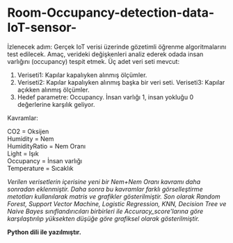 # Room-Occupancy-detection-data-IoT-sensor-

İzlenecek adım: Gerçek IoT verisi üzerinde gözetimli öğrenme algoritmalarını test edilecek. Amaç, verideki değişkenleri analiz ederek odada insan varlığını (occupancy) tespit etmek.
Üç adet veri seti mevcut: 
1)	Veriseti1: Kapılar kapalıyken alınmış ölçümler. 
2)	Veriseti2: Kapılar kapalıyken alınmış başka bir veri seti. Veriseti3: Kapılar açıkken alınmış ölçümler.
3)	Hedef parametre: Occupancy. İnsan varlığı 1, insan yokluğu 0 değerlerine karşılık geliyor.

Kavramlar:

CO2 = Oksijen 										                        
Humidity = Nem										   
HumidityRatio = Nem Oranı 								                                  
Light = Işık 									                                                                
Occupancy = İnsan varlığı                                                                                                                                      
Temperature = Sıcaklık

_Verilen verisetlerin içerisine yeni bir Nem+Nem Oranı kavramı daha sonradan eklenmiştir. Daha sonra bu kavramlar farklı görselleştirme metotları kullanılarak matris ve grafikler gösterilmiştir. Son olarak Random Forest, Support Vector Machine, Logistic Regression, KNN, Decision Tree ve Naive Bayes sınıflandırıcıları birbirleri ile Accuracy_score'larına göre karşılaştırılıp yüksekten düşüğe göre grafiksel olarak gösterilmiştir._

**Python dili ile yazılmıştır.**

